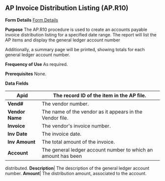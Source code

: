 ## AP Invoice Distribution Listing (AP.R10)
<PageHeader />

**Form Details**
[Form Details](../AP-R10-1/README.md)

**Purpose**
The AP.R10 procedure is used to create an accounts payable invoice
distribution listing for a specified date range. The report will list the AP
items and display the general ledger account number

Additionally, a summary page will be printed, showing totals for each general
ledger account number.

**Frequency of Use**
As required.

**Prerequisites**
None.

**Data Fields**

| **Apid**        | The record ID of the item in the AP file.                     |
| --------------- | ------------------------------------------------------------- |
| **Vend#**       | The vendor number.                                            |
| **Vendor Name** | The name of the vendor as it appears in the Vendor file.      |
| **Invoice**     | The vendor's invoice number.                                  |
| **Inv Date**    | The invoice date.                                             |
| **Inv Amount**  | The total amount of the invoice.                              |
| **Account**     | The general ledger account number to which an amount has been |
distributed.
**Description**|  The description of the general ledger account number.
**Amount**|  The distribution amount, associated to the account.

<badge text= "Version 8.10.57 " vertical="middle" />

<PageFooter />
